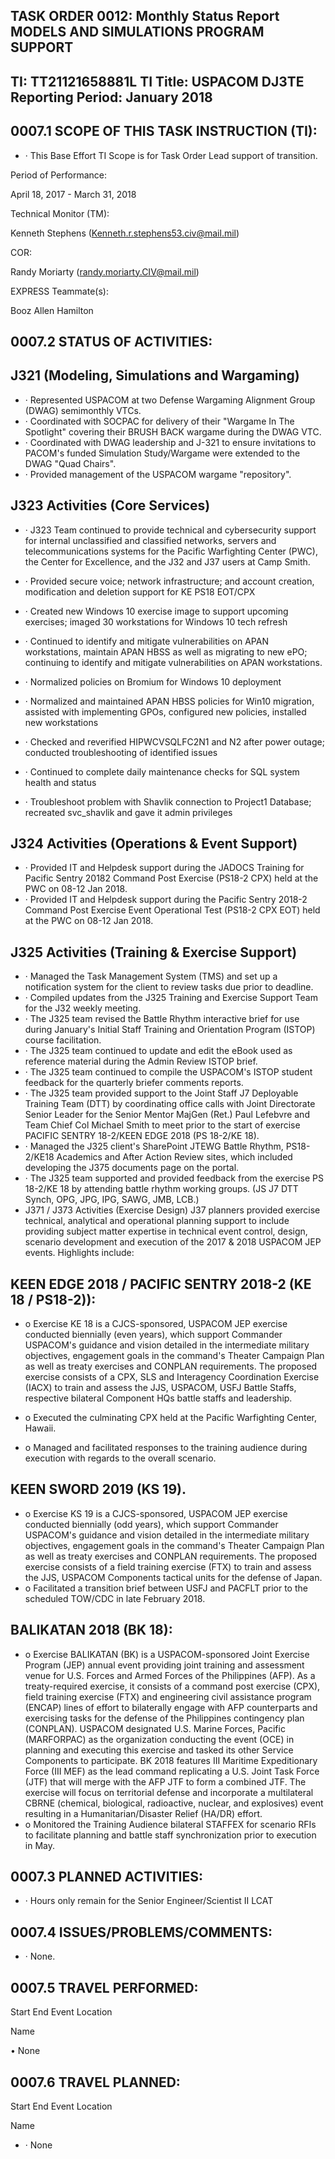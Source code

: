 ## TASK ORDER 0012: Monthly Status Report MODELS AND SIMULATIONS PROGRAM SUPPORT

## TI: TT21121658881L TI Title: USPACOM DJ3TE Reporting Period: January 2018

## 0007.1 SCOPE OF THIS TASK INSTRUCTION (TI):

- · This Base Effort TI Scope is for Task Order Lead support of transition.

Period of Performance:

April 18, 2017 - March 31, 2018

Technical Monitor (TM):

Kenneth Stephens (Kenneth.r.stephens53.civ@mail.mil)

COR:

Randy Moriarty (randy.moriarty.CIV@mail.mil)

EXPRESS Teammate(s):

Booz Allen Hamilton

## 0007.2 STATUS OF ACTIVITIES:

## J321 (Modeling, Simulations and Wargaming)

- · Represented USPACOM at two Defense Wargaming Alignment Group (DWAG) semimonthly VTCs.
- · Coordinated with SOCPAC for delivery of their "Wargame In The Spotlight" covering their BRUSH BACK wargame during the DWAG VTC.
- · Coordinated with DWAG leadership and J-321 to ensure invitations to PACOM's funded Simulation Study/Wargame were extended to the DWAG "Quad Chairs".
- · Provided management of the USPACOM wargame "repository".

## J323 Activities (Core Services)

- · J323 Team continued to provide technical and cybersecurity support for internal unclassified and classified networks, servers and telecommunications systems for the Pacific Warfighting Center (PWC), the Center for Excellence, and the J32 and J37 users at Camp Smith.
- · Provided secure voice; network infrastructure; and account creation, modification and deletion support for KE PS18 EOT/CPX
- · Created new Windows 10 exercise image to support upcoming exercises; imaged 30 workstations for Windows 10 tech refresh
- · Continued to identify and mitigate vulnerabilities on APAN workstations, maintain APAN HBSS as well as migrating to new ePO; continuing to identify and mitigate vulnerabilities on APAN workstations.
- · Normalized policies on Bromium for Windows 10 deployment
- · Normalized and maintained APAN HBSS policies for Win10 migration, assisted with implementing GPOs, configured new policies, installed new workstations
- · Checked and reverified HIPWCVSQLFC2N1 and N2 after power outage; conducted troubleshooting of identified issues
- · Continued to complete daily maintenance checks for SQL system health and status

- · Troubleshoot problem with Shavlik connection to Project1 Database; recreated svc\_shavlik and gave it admin privileges

## J324 Activities (Operations &amp; Event Support)

- · Provided IT and Helpdesk support during the JADOCS Training for Pacific Sentry 20182 Command Post Exercise (PS18-2 CPX) held at the PWC on 08-12 Jan 2018.
- · Provided IT and Helpdesk support during the Pacific Sentry 2018-2 Command Post Exercise Event Operational Test (PS18-2 CPX EOT) held at the PWC on 08-12 Jan 2018.

## J325 Activities (Training &amp; Exercise Support)

- · Managed the Task Management System (TMS) and set up a notification system for the client to review tasks due prior to deadline.
- · Compiled updates from the J325 Training and Exercise Support Team for the J32 weekly meeting.
- · The J325 team revised the Battle Rhythm interactive brief for use during January's Initial Staff Training and Orientation Program (ISTOP) course facilitation.
- · The J325 team continued to update and edit the eBook used as reference material during the Admin Review ISTOP brief.
- · The J325 team continued to compile the USPACOM's ISTOP student feedback for the quarterly briefer comments reports.
- · The J325 team provided support to the Joint Staff J7 Deployable Training Team (DTT) by coordinating office calls with Joint Directorate Senior Leader for the Senior Mentor MajGen (Ret.) Paul Lefebvre and Team Chief Col Michael Smith to meet prior to the start of exercise PACIFIC SENTRY 18-2/KEEN EDGE 2018 (PS 18-2/KE 18).
- · Managed the J325 client's SharePoint JTEWG Battle Rhythm, PS18-2/KE18 Academics and After Action Review sites, which included developing the J375 documents page on the portal.
- · The J325 team supported and provided feedback from the exercise PS 18-2/KE 18 by attending battle rhythm working groups. (JS J7 DTT Synch, OPG, JPG, IPG, SAWG, JMB, LCB.)
- J371 / J373 Activities (Exercise Design) J37 planners provided exercise technical, analytical and operational planning support to include providing subject matter expertise in technical event control, design, scenario development and execution of the 2017 &amp; 2018 USPACOM JEP events.  Highlights include:

## KEEN EDGE 2018 / PACIFIC SENTRY 2018-2 (KE 18 / PS18-2)):

- o Exercise KE 18 is a CJCS-sponsored, USPACOM JEP exercise conducted biennially (even years), which support Commander USPACOM's guidance and vision detailed in the intermediate military objectives, engagement goals in the command's Theater Campaign Plan as well as treaty exercises and CONPLAN requirements.  The proposed exercise consists of a CPX, SLS and Interagency Coordination Exercise (IACX) to train and assess the JJS, USPACOM, USFJ Battle Staffs, respective bilateral Component HQs battle staffs and leadership.
- o Executed the culminating CPX held at the Pacific Warfighting Center, Hawaii.

- o Managed and facilitated responses to the training audience during execution with regards to the overall scenario.

## KEEN SWORD 2019 (KS 19).

- o Exercise KS 19 is a CJCS-sponsored, USPACOM JEP exercise conducted biennially (odd years), which support Commander USPACOM's guidance and vision detailed in the intermediate military objectives, engagement goals in the command's Theater Campaign Plan as well as treaty exercises and CONPLAN requirements.  The proposed exercise consists of a field training exercise (FTX) to train and assess the JJS, USPACOM Components tactical units for the defense of Japan.
- o Facilitated a transition brief between USFJ and PACFLT prior to the scheduled TOW/CDC in late February 2018.

## BALIKATAN 2018 (BK 18):

- o Exercise BALIKATAN (BK) is a USPACOM-sponsored Joint Exercise Program (JEP) annual event providing joint training and assessment venue for U.S. Forces and Armed Forces of the Philippines (AFP).  As a treaty-required exercise, it consists of a command post exercise (CPX), field training exercise (FTX) and engineering civil assistance program (ENCAP) lines of effort to bilaterally engage with AFP counterparts and exercising tasks for the defense of the Philippines contingency plan (CONPLAN).  USPACOM designated U.S. Marine Forces, Pacific (MARFORPAC) as the organization conducting the event (OCE) in planning and executing this exercise and tasked its other Service Components to participate.  BK 2018 features III Maritime Expeditionary Force (III MEF) as the lead command replicating a U.S. Joint Task Force (JTF) that will merge with the AFP JTF to form a combined JTF.  The exercise will focus on territorial defense and incorporate a multilateral CBRNE (chemical, biological, radioactive, nuclear, and explosives) event resulting in a Humanitarian/Disaster Relief (HA/DR) effort.
- o Monitored the Training Audience bilateral STAFFEX for scenario RFIs to facilitate planning and battle staff synchronization prior to execution in May.

## 0007.3 PLANNED ACTIVITIES:

- · Hours only remain for the Senior Engineer/Scientist II LCAT

## 0007.4 ISSUES/PROBLEMS/COMMENTS:

- · None.

## 0007.5 TRAVEL PERFORMED:

Start       End           Event                       Location

Name

• None

## 0007.6 TRAVEL PLANNED:

Start       End           Event                       Location

Name

- · None